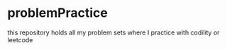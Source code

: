 # problemPractice
this repository holds all my problem sets where I practice with codility or leetcode
